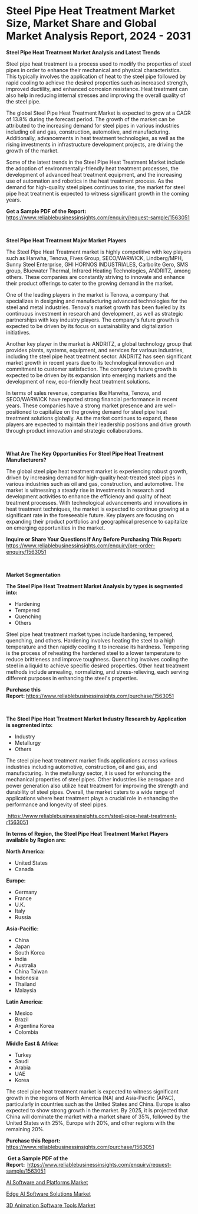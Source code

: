 <p><h1>Steel Pipe Heat Treatment Market Size, Market Share and Global Market Analysis Report, 2024 - 2031</h1></p><p><strong>Steel Pipe Heat Treatment Market Analysis and Latest Trends</strong></p>
<p><p>Steel pipe heat treatment is a process used to modify the properties of steel pipes in order to enhance their mechanical and physical characteristics. This typically involves the application of heat to the steel pipe followed by rapid cooling to achieve the desired properties such as increased strength, improved ductility, and enhanced corrosion resistance. Heat treatment can also help in reducing internal stresses and improving the overall quality of the steel pipe.</p><p>The global Steel Pipe Heat Treatment Market is expected to grow at a CAGR of 13.8% during the forecast period. The growth of the market can be attributed to the increasing demand for steel pipes in various industries including oil and gas, construction, automotive, and manufacturing. Additionally, advancements in heat treatment technologies, as well as the rising investments in infrastructure development projects, are driving the growth of the market.</p><p>Some of the latest trends in the Steel Pipe Heat Treatment Market include the adoption of environmentally-friendly heat treatment processes, the development of advanced heat treatment equipment, and the increasing use of automation and robotics in the heat treatment process. As the demand for high-quality steel pipes continues to rise, the market for steel pipe heat treatment is expected to witness significant growth in the coming years.</p></p>
<p><strong>Get a Sample PDF of the Report:&nbsp;</strong> <a href="https://www.reliablebusinessinsights.com/enquiry/request-sample/1563051">https://www.reliablebusinessinsights.com/enquiry/request-sample/1563051</a></p>
<p>&nbsp;</p>
<p><strong>Steel Pipe Heat Treatment Major Market Players</strong></p>
<p><p>The Steel Pipe Heat Treatment market is highly competitive with key players such as Hanwha, Tenova, Fives Group, SECO/WARWICK, Lindberg/MPH, Sunny Steel Enterprise, GHI HORNOS INDUSTRIALES, Carbolite Gero, SMS group, Bluewater Thermal, Infrared Heating Technologies, ANDRITZ, among others. These companies are constantly striving to innovate and enhance their product offerings to cater to the growing demand in the market.</p><p>One of the leading players in the market is Tenova, a company that specializes in designing and manufacturing advanced technologies for the steel and metal industries. Tenova's market growth has been fueled by its continuous investment in research and development, as well as strategic partnerships with key industry players. The company's future growth is expected to be driven by its focus on sustainability and digitalization initiatives.</p><p>Another key player in the market is ANDRITZ, a global technology group that provides plants, systems, equipment, and services for various industries, including the steel pipe heat treatment sector. ANDRITZ has seen significant market growth in recent years due to its technological innovation and commitment to customer satisfaction. The company's future growth is expected to be driven by its expansion into emerging markets and the development of new, eco-friendly heat treatment solutions.</p><p>In terms of sales revenue, companies like Hanwha, Tenova, and SECO/WARWICK have reported strong financial performance in recent years. These companies have a strong market presence and are well-positioned to capitalize on the growing demand for steel pipe heat treatment solutions globally. As the market continues to expand, these players are expected to maintain their leadership positions and drive growth through product innovation and strategic collaborations.</p></p>
<p>&nbsp;</p>
<p><strong>What Are The Key Opportunities For Steel Pipe Heat Treatment Manufacturers?</strong></p>
<p><p>The global steel pipe heat treatment market is experiencing robust growth, driven by increasing demand for high-quality heat-treated steel pipes in various industries such as oil and gas, construction, and automotive. The market is witnessing a steady rise in investments in research and development activities to enhance the efficiency and quality of heat treatment processes. With technological advancements and innovations in heat treatment techniques, the market is expected to continue growing at a significant rate in the foreseeable future. Key players are focusing on expanding their product portfolios and geographical presence to capitalize on emerging opportunities in the market.</p></p>
<p><strong>Inquire or Share Your Questions If Any Before Purchasing This Report:</strong> <a href="https://www.reliablebusinessinsights.com/enquiry/pre-order-enquiry/1563051">https://www.reliablebusinessinsights.com/enquiry/pre-order-enquiry/1563051</a></p>
<p>&nbsp;</p>
<p><strong>Market Segmentation</strong></p>
<p><strong>The Steel Pipe Heat Treatment Market Analysis by types is segmented into:</strong></p>
<p><ul><li>Hardening</li><li>Tempered</li><li>Quenching</li><li>Others</li></ul></p>
<p><p>Steel pipe heat treatment market types include hardening, tempered, quenching, and others. Hardening involves heating the steel to a high temperature and then rapidly cooling it to increase its hardness. Tempering is the process of reheating the hardened steel to a lower temperature to reduce brittleness and improve toughness. Quenching involves cooling the steel in a liquid to achieve specific desired properties. Other heat treatment methods include annealing, normalizing, and stress-relieving, each serving different purposes in enhancing the steel's properties.</p></p>
<p><strong>Purchase this Report:&nbsp;</strong><a href="https://www.reliablebusinessinsights.com/purchase/1563051">https://www.reliablebusinessinsights.com/purchase/1563051</a></p>
<p>&nbsp;</p>
<p><strong>The Steel Pipe Heat Treatment Market Industry Research by Application is segmented into:</strong></p>
<p><ul><li>Industry</li><li>Metallurgy</li><li>Others</li></ul></p>
<p><p>The steel pipe heat treatment market finds applications across various industries including automotive, construction, oil and gas, and manufacturing. In the metallurgy sector, it is used for enhancing the mechanical properties of steel pipes. Other industries like aerospace and power generation also utilize heat treatment for improving the strength and durability of steel pipes. Overall, the market caters to a wide range of applications where heat treatment plays a crucial role in enhancing the performance and longevity of steel pipes.</p></p>
<p><a href="https://www.reliablebusinessinsights.com/steel-pipe-heat-treatment-r1563051">&nbsp;https://www.reliablebusinessinsights.com/steel-pipe-heat-treatment-r1563051</a></p>
<p><strong>In terms of Region, the Steel Pipe Heat Treatment Market Players available by Region are:</strong></p>
<p>
    <p> <strong> North America: </strong>
        <ul>
            <li>United States</li>
            <li>Canada</li>
        </ul>
        </p> 
    <p> <strong> Europe: </strong>
        <ul>
            <li>Germany</li>
            <li>France</li>
            <li>U.K.</li>
            <li>Italy</li>
            <li>Russia</li>
        </ul>
        </p> 
    <p> <strong> Asia-Pacific: </strong>
        <ul>
            <li>China</li>
            <li>Japan</li>
            <li>South Korea</li>
            <li>India</li>
            <li>Australia</li>
            <li>China Taiwan</li>
            <li>Indonesia</li>
            <li>Thailand</li>
            <li>Malaysia</li>
        </ul>
        </p> 
    <p> <strong> Latin America: </strong>
        <ul>
            <li>Mexico</li>
            <li>Brazil</li>
            <li>Argentina Korea</li>
            <li>Colombia</li>
        </ul>
        </p> 
    <p> <strong> Middle East & Africa: </strong>
        <ul>
            <li>Turkey</li>
            <li>Saudi</li>
            <li>Arabia</li>
            <li>UAE</li>
            <li>Korea</li>
        </ul>
    </p>
    </p>
<p><p>The steel pipe heat treatment market is expected to witness significant growth in the regions of North America (NA) and Asia-Pacific (APAC), particularly in countries such as the United States and China. Europe is also expected to show strong growth in the market. By 2025, it is projected that China will dominate the market with a market share of 35%, followed by the United States with 25%, Europe with 20%, and other regions with the remaining 20%.</p></p>
<p><strong>Purchase this Report: </strong><a href="https://www.reliablebusinessinsights.com/purchase/1563051">https://www.reliablebusinessinsights.com/purchase/1563051</a></p>
<p>&nbsp;<strong>Get a Sample PDF of the Report:&nbsp;&nbsp;</strong><a href="https://www.reliablebusinessinsights.com/enquiry/request-sample/1563051">https://www.reliablebusinessinsights.com/enquiry/request-sample/1563051</a></p>
<p><strong></strong></p>
<p><p><a href="https://github.com/luckyshygirl/Market-Research-Report-List-5/blob/main/ai-software-and-platforms-market.md">AI Software and Platforms Market</a></p><p><a href="https://github.com/markusgodoy/Market-Research-Report-List-4/blob/main/edge-ai-software-solutions-market.md">Edge AI Software Solutions Market</a></p><p><a href="https://github.com/arionmp/Market-Research-Report-List-4/blob/main/3d-animation-software-tools-market.md">3D Animation Software Tools Market</a></p></p>